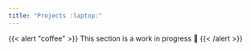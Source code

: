 ```yaml
---
title: "Projects :laptop:"
---
```


{{< alert "coffee" >}}
This section is a work in progress :construction:
{{< /alert >}}